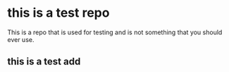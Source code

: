 # this is a test repo

This is a repo that is used for testing and is not something that you should
ever use.

## this is a test add